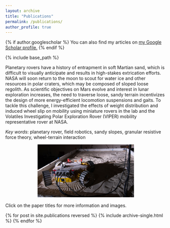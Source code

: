 ```yaml
---
layout: archive
title: "Publications"
permalink: /publications/
author_profile: true
---
```


{% if author.googlescholar %}
  You can also find my articles on <u><a href="{{author.googlescholar}}">my Google Scholar profile</a>.</u>
{% endif %}

{% include base_path %}

Planetary rovers have a history of entrapment in soft Martian sand, which is difficult to visually anticipate and results in high-stakes extrication efforts. NASA will soon return to the moon to scout for water ice and other resources in polar craters, which may be composed of sloped loose regolith. As scientific objectives on Mars evolve and interest in lunar exploration increases, the need to traverse loose, sandy terrain incentivizes the design of more energy-efficient locomotion suspensions and gaits. 
To tackle this challenge, I investigated the effects of weight distribution and induced wheel slip on mobility using miniature rovers in the lab and the Volatiles Investigating Polar Exploration Rover (VIPER) mobility representative rover at NASA. 

*Key words*: planetary rover, field robotics, sandy slopes, granular resistive force theory, wheel-terrain interaction


<center> 
<img src="/images/mgru.jpg"  width="60%"> 
</center>


Click on the paper titles for more information and images.

{% for post in site.publications reversed %}
  {% include archive-single.html %}
{% endfor %}
